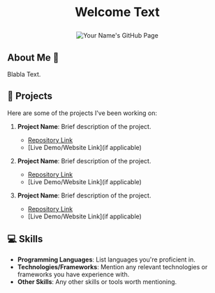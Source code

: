 # <p align="center"> Welcome Text </p>

<p align="center">
  <img src="https://your-image-url.com" alt="Your Name's GitHub Page">
</p>

## About Me 💭
Blabla Text.  

## 🚀 Projects
Here are some of the projects I've been working on:

1. **Project Name**: Brief description of the project.
   - [Repository Link](link)
   - [Live Demo/Website Link](if applicable)

2. **Project Name**: Brief description of the project.
   - [Repository Link](link)
   - [Live Demo/Website Link](if applicable)
     
3. **Project Name**: Brief description of the project.
   - [Repository Link](link)
   - [Live Demo/Website Link](if applicable)

## 💻 Skills
- **Programming Languages**: List languages you're proficient in.
- **Technologies/Frameworks**: Mention any relevant technologies or frameworks you have experience with.
- **Other Skills**: Any other skills or tools worth mentioning.

 

 

 

